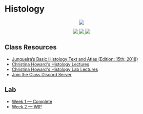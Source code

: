  # Histology 

 <p align="center">
    <a title="Join the class discord sever" href="https://discord.gg/Df2cxnUz3e">
    <img src="../assets/images/bi-455.ico"> 
    </a>
</p>

 <p align="center">
    <a title="View class syllabus" href="bi455-sp21-syllabus.pdf">
    <img src="https://img.shields.io/badge/BI: 455-Syllabus-informational" >
    </a>
    <a title="Join the class discord sever" href="https://discord.gg/Df2cxnUz3e">
    <img src="https://img.shields.io/discord/826224660537540659?label=Discord&logo=discord">
    </a>
    <a title="View my lab work" href="lab/practical-1.pdf">
    <img src="https://img.shields.io/badge/Notes-week 2 WIP-important?logo=latex" >
    </a> 
</p>



## Class Resources
- [Junqueira’s Basic Histology Text and Atlas (Edition: 15th; 2018)](https://1lib.us/book/5001185/6d1add)
- [Christina Howard's Histology Lectures](https://www.youtube.com/playlist?list=PL7VEdRfJHS5v7n-r09YVA2WWS150E2ThL)
- [Christina Howard's Histology Lab Lectures](https://youtube.com/playlist?list=PL7VEdRfJHS5ufLYpVnf6BcX2eH5KtVQDD)
- [Join the Class Discord Server](https://discord.gg/Df2cxnUz3e)

## Lab
- [Week 1 &mdash; Complete](lab/practical-1.pdf)
- [Week 2 &mdash; WIP](lab/practical-1.pdf)